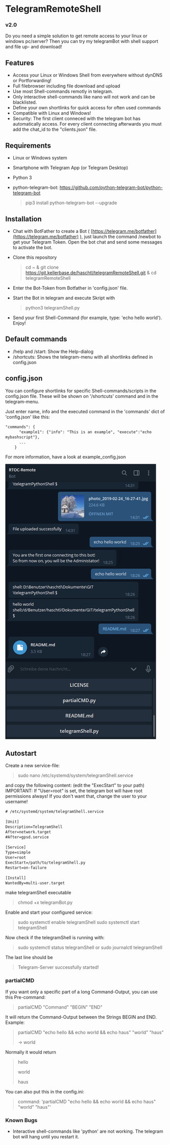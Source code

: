 # TelegramRemoteShell
### v2.0
Do you need a simple solution to get remote access to your linux or windows pc/server?
Then you can try my telegramBot with shell support and file up- and download!

## Features
- Access your Linux or Windows Shell from everywhere without dynDNS or Portforwarding!
- Full filebrowser including file download and upload
- Use most Shell-commands remotly in telegram.
- Only interactive shell-commands like nano will not work and can be blacklisted.
- Define your own shortlinks for quick access for often used commands
- Compatible with Linux and Windows!
- Security: The first client conneced with the telegram bot has automatically access. For every client connecting afterwards you must add the chat_id to the "clients.json" file.

## Requirements
- Linux or Windows system
- Smartphone with Telegram App (or Telegram Desktop)
- Python 3
- python-telegram-bot: https://github.com/python-telegram-bot/python-telegram-bot

  > pip3 install python-telegram-bot --upgrade

## Installation
- Chat with BotFather to create a Bot ( [https://telegram.me/botfather](https://telegram.me/botfather) ), just launch the command /newbot to get your Telegram Token.
Open the bot chat and send some messages to activate the bot.
- Clone this repository
  > cd ~ & git clone https://git.kellerbase.de/haschtl/telegramRemoteShell.git & cd telegramRemoteShell

- Enter the Bot-Token from Botfather in 'config.json' file.

- Start the Bot in telegram and execute Skript with
  > python3 telegramShell.py

- Send your first Shell-Command (for example, type: 'echo hello world'). Enjoy!

## Default commands
- /help and /start: Show the Help-dialog
- /shortcuts: Shows the telegram-menu with all shortlinks defined in config.json

## config.json
You can configure shortlinks for specific Shell-commands/scripts in the config.json file. These will be shown on '/shortcuts' command and in the telegram-menu.

Just enter name, info and the executed command in the 'commands' dict of 'config.json' like this:
~~~~
"commands": {
      "example1": {"info": "This is an example", "execute":"echo mybashscript"},
      ...
    }
~~~~

For more information, have a look at example_config.json

![Example](screenshot.png)

## Autostart

Create a new service-file:
> sudo nano /etc/systemd/system/telegramShell.service

and copy the following content: (edit the "ExecStart" to your path)
IMPORTANT: If "User=root" is set, the telegram bot will have root permissions always! If you don't want that, change the user to your username!
~~~~
# /etc/systemd/system/telegramShell.service

[Unit]
Description=TelegramShell
After=network.target
#After=gpsd.service

[Service]
Type=simple
User=root
ExecStart=/path/to/telegramShell.py
Restart=on-failure

[Install]
WantedBy=multi-user.target
~~~~

make telegramShell executable
> chmod +x telegramBot.py

Enable and start your configured service:
> sudo systemctl enable telegramShell
> sudo systemctl start telegramShell

Now check if the telegramShell is running with:
> sudo systemctl status telegramShell
or
> sudo journalctl telegramShell

The last line should be
> Telegram-Server successfully started!



### partialCMD

If you want only a specific part of a long Command-Output, you can use this Pre-command:
> partialCMD "Command" "BEGIN" "END"

It will return the Command-Output between the Strings BEGIN and END.
Example:
> partialCMD "echo hello && echo world && echo haus" "world" "haus"
>
> -> world

Normally it would return
> hello
>
> world
>
> haus

You can also put this in the config.ini:
> command: 'partialCMD "echo hello && echo world && echo haus" "world" "haus"'

### Known Bugs
- Interactive shell-commands like 'python' are not working. The telegram bot will hang until you restart it.
